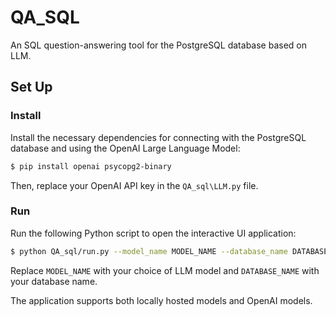 # QA_SQL
An SQL question-answering tool for the PostgreSQL database based on LLM. 

## Set Up

### Install

Install the necessary dependencies for connecting with the PostgreSQL database and using the OpenAI Large Language Model:

```bash
$ pip install openai psycopg2-binary
```

Then, replace your OpenAI API key in the `QA_sql\LLM.py` file.

### Run

Run the following Python script to open the interactive UI application:

```bash
$ python QA_sql/run.py --model_name MODEL_NAME --database_name DATABASE_NAME
```

Replace `MODEL_NAME` with your choice of LLM model and `DATABASE_NAME` with your database name. 

The application supports both locally hosted models and OpenAI models.

